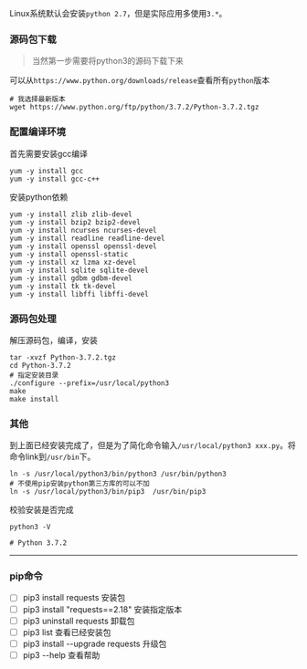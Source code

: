 Linux系统默认会安装`python 2.7`，但是实际应用多使用`3.*`。
### 源码包下载
> 当然第一步需要将python3的源码下载下来

可以从`https://www.python.org/downloads/release`查看所有`python`版本  

```
# 我选择最新版本
wget https://www.python.org/ftp/python/3.7.2/Python-3.7.2.tgz
```
### 配置编译环境
首先需要安装gcc编译
```
yum -y install gcc
yum -y install gcc-c++
```
安装python依赖

```
yum -y install zlib zlib-devel
yum -y install bzip2 bzip2-devel
yum -y install ncurses ncurses-devel
yum -y install readline readline-devel
yum -y install openssl openssl-devel
yum -y install openssl-static
yum -y install xz lzma xz-devel
yum -y install sqlite sqlite-devel
yum -y install gdbm gdbm-devel
yum -y install tk tk-devel
yum -y install libffi libffi-devel
```

### 源码包处理
解压源码包，编译，安装
```
tar -xvzf Python-3.7.2.tgz
cd Python-3.7.2
# 指定安装目录
./configure --prefix=/usr/local/python3
make
make install
```
### 其他
到上面已经安装完成了，但是为了简化命令输入`/usr/local/python3 xxx.py`。将命令link到`/usr/bin`下。
```
ln -s /usr/local/python3/bin/python3 /usr/bin/python3
# 不使用pip安装python第三方库的可以不加
ln -s /usr/local/python3/bin/pip3  /usr/bin/pip3
```

校验安装是否完成
```
python3 -V

# Python 3.7.2
```


---

### pip命令
- [ ] pip3 install requests 安装包
- [ ] pip3 install "requests==2.18" 安装指定版本
- [ ] pip3 uninstall requests 卸载包
- [ ] pip3 list 查看已经安装包
- [ ] pip3 install --upgrade requests 升级包
- [ ] pip3 --help 查看帮助